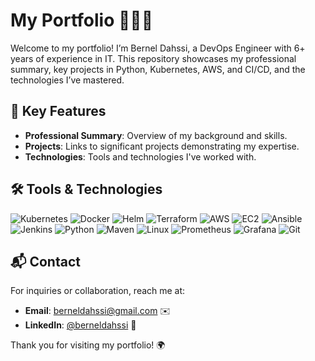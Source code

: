 # My Portfolio 👨🏽‍💻

Welcome to my portfolio! I’m Bernel Dahssi, a DevOps Engineer with 6+ years of experience in IT. This repository showcases my professional summary, key projects in Python, Kubernetes, AWS, and CI/CD, and the technologies I’ve mastered.

## 🚀 Key Features
- **Professional Summary**: Overview of my background and skills.
- **Projects**: Links to significant projects demonstrating my expertise.
- **Technologies**: Tools and technologies I've worked with.

## 🛠️ Tools & Technologies
![Kubernetes](https://img.shields.io/badge/Kubernetes-326CE5?logo=kubernetes&logoColor=white)
![Docker](https://img.shields.io/badge/Docker-2496ED?logo=docker&logoColor=white)
![Helm](https://img.shields.io/badge/Helm-0F1689?logo=helm&logoColor=white)
![Terraform](https://img.shields.io/badge/Terraform-623CE4?logo=terraform&logoColor=white)
![AWS](https://img.shields.io/badge/AWS-232F3E?logo=amazon-aws&logoColor=white)
![EC2](https://img.shields.io/badge/EC2-FF9900?logo=amazon-ec2&logoColor=white)
![Ansible](https://img.shields.io/badge/Ansible-EE0000?logo=ansible&logoColor=white)
![Jenkins](https://img.shields.io/badge/Jenkins-D24939?logo=jenkins&logoColor=white)
![Python](https://img.shields.io/badge/Python-3776AB?logo=python&logoColor=white)
![Maven](https://img.shields.io/badge/Maven-C71A36?logo=apache-maven&logoColor=white)
![Linux](https://img.shields.io/badge/Linux-FCC624?logo=linux&logoColor=black)
![Prometheus](https://img.shields.io/badge/Prometheus-E6522C?logo=prometheus&logoColor=white)
![Grafana](https://img.shields.io/badge/Grafana-F46800?logo=grafana&logoColor=white)
![Git](https://img.shields.io/badge/Git-F05032?logo=git&logoColor=white)

## 📬 Contact
For inquiries or collaboration, reach me at:
- **Email**: berneldahssi@gmail.com ✉️
- **LinkedIn**: [@berneldahssi](https://linkedin.com/in/berneldahssi) 🔗

Thank you for visiting my portfolio! 🌍
